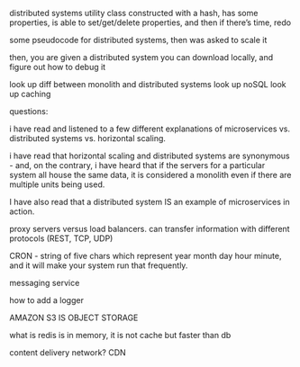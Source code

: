 distributed systems
utility class constructed with a hash, has some properties, is able to set/get/delete properties, and then if there’s time, redo 


some pseudocode for distributed systems, then was asked to scale it

then, you are given a distributed system you can download locally, and figure out how to debug it




look up diff between monolith and distributed systems
look up noSQL
look up caching


questions:

i have read and listened to a few different explanations of microservices vs. distributed systems vs. horizontal scaling. 

i have read that horizontal scaling and distributed systems are synonymous - and, on the contrary, i have heard that if the servers for a particular system all house the same data, it is considered a monolith even if there are multiple units being used.

I have also read that a distributed system IS an example of microservices in action.


proxy servers versus load balancers. can transfer information with different protocols (REST, TCP, UDP)

CRON - string of five chars which represent year month day hour minute, and it will make your system run that frequently.

messaging service

how to add a logger


AMAZON S3 IS OBJECT STORAGE

what is redis is in memory, it is not cache but faster than db

content delivery network? CDN
